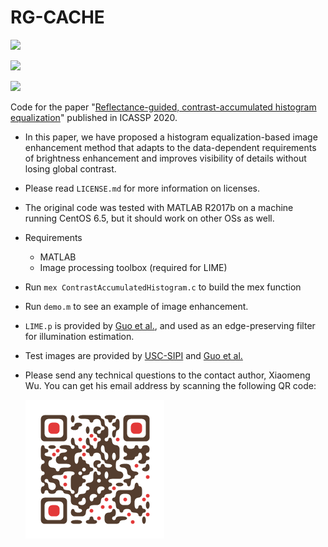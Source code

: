 # RG-CACHE

![](https://img.shields.io/badge/MATLAB-R2017b-green.svg)

![](https://img.shields.io/badge/MATLAB-Image%20Processing%20Toolbox-green.svg)

![](https://img.shields.io/badge/OS-CentOS%206.5-green.svg)

Code for the paper "[Reflectance-guided, contrast-accumulated histogram equalization](https://arxiv.org/abs/2209.06405)" published in ICASSP 2020.

* In this paper, we have proposed a histogram equalization-based image enhancement method that adapts to the data-dependent requirements of brightness enhancement and improves visibility of details without losing global contrast.

* Please read `LICENSE.md` for more information on licenses.

* The original code was tested with MATLAB R2017b on a machine running CentOS 6.5, but it should work on other OSs as well.

* Requirements

  * MATLAB
  * Image processing toolbox (required for LIME)

* Run `mex ContrastAccumulatedHistogram.c` to build the mex function

* Run `demo.m` to see an example of image enhancement.

* `LIME.p` is provided by [Guo et al.](https://sites.google.com/view/xjguo/lime), and used as an edge-preserving filter for illumination estimation.

* Test images are provided by [USC-SIPI](http://sipi.usc.edu/database/) and [Guo et al.](https://sites.google.com/view/xjguo/lime)

* Please send any technical questions to the contact author, Xiaomeng Wu. You can get his email address by scanning the following QR code:

  ![qr](qr.png)
